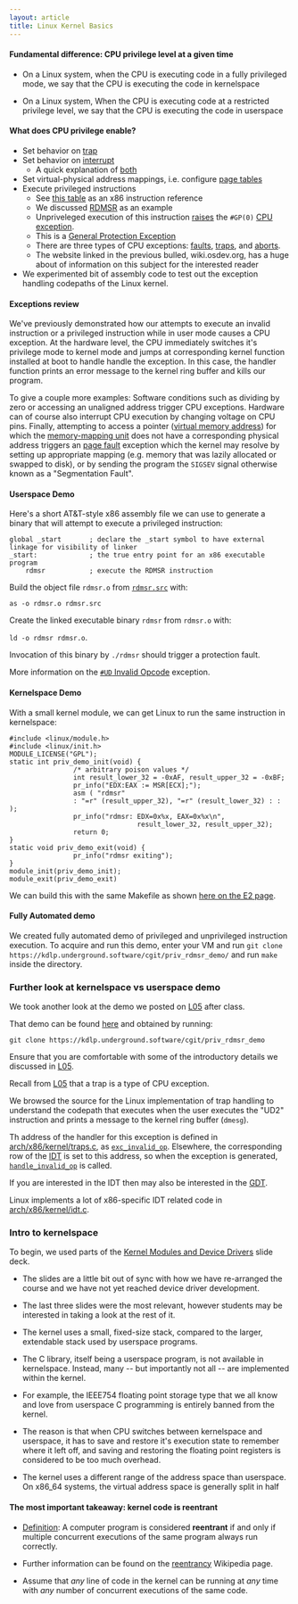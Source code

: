 ```yaml
---
layout: article
title: Linux Kernel Basics
---
```

#### Fundamental difference: CPU privilege level at a given time

* On a Linux system, when the CPU is executing code in a fully privileged mode, we say that the CPU is executing the code in kernelspace

* On a Linux system, When the CPU is executing code at a restricted privilege level, we say that the CPU is executing the code in userspace

#### What does CPU privilege enable?
* Set behavior on [trap](https://en.wikipedia.org/wiki/Interrupt#Terminology)
* Set behavior on [interrupt](https://en.wikipedia.org/wiki/Interrupt)
    * A quick explanation of [both](https://stackoverflow.com/questions/3149175/what-is-the-difference-between-trap-and-interrupt)
* Set virtual-physical address mappings, i.e. configure [page tables](https://en.wikipedia.org/wiki/Page_table)
* Execute privileged instructions
    * See [this table](https://www.felixcloutier.com/x86/) as an x86 instruction reference
    * We discussed [RDMSR](https://www.felixcloutier.com/x86/rdmsr) as an example
	* Unpriveleged execution of this instruction [raises](https://www.felixcloutier.com/x86/rdmsr#protected-mode-exceptions) the `#GP(0)` [CPU exception](https://wiki.osdev.org/Exceptions).
	* This is a [General Protection Exception](https://wiki.osdev.org/Exceptions#General_Protection_Fault)
	* There are three types of CPU exceptions: [faults](https://wiki.osdev.org/Exceptions#Faults),  [traps](https://wiki.osdev.org/Exceptions#Traps), and [aborts](https://wiki.osdev.org/Exceptions#Aborts).
	* The website linked in the previous bulled, wiki.osdev.org, has a huge about of information on this subject for the interested reader
* We experimented bit of assembly code to test out the exception handling codepaths of the Linux kernel.

#### Exceptions review

We've previously demonstrated how our attempts
to execute an invalid instruction or a privileged
instruction while in user mode causes a CPU
exception. At the hardware level, the CPU
immediately switches it's privilege mode to kernel mode
and jumps at corresponding kernel function installed
at boot to handle handle the exception. In this case,
the handler function prints an error message to the
kernel ring buffer and kills our program.


To give a couple more examples:
Software conditions such as dividing by zero or accessing an unaligned address trigger CPU exceptions. Hardware can of course also interrupt CPU execution by changing voltage on CPU pins. Finally, attempting to access a pointer
([virtual memory address](https://en.wikipedia.org/wiki/Virtual_memory)) for which the
[memory-mapping unit](https://en.wikipedia.org/wiki/Memory_management_unit) does not have a corresponding physical address triggers an
[page fault](https://wiki.osdev.org/Exceptions#Page_Fault)
exception which the kernel may resolve by setting up appropriate mapping (e.g. memory that was lazily allocated or swapped to disk), or by sending the program the `SIGSEV` signal otherwise known as a "Segmentation Fault".

#### Userspace Demo

Here's a short AT&T-style x86 assembly file we can use to generate a binary that will attempt to execute a privileged instruction:

```
global _start		; declare the _start symbol to have external linkage for visibility of linker
_start:				; the true entry point for an x86 executable program
	rdmsr			; execute the RDMSR instruction
```

Build the object file `rdmsr.o` from [`rdmsr.src`](https://kdlp.underground.software/cgit/priv_rdmsr_demo/tree/rdmsr.src) with:

`as -o rdmsr.o rdmsr.src`

Create the linked executable binary `rdmsr` from `rdmsr.o` with:

`ld -o rdmsr rdmsr.o`.

Invocation of this binary by `./rdmsr` should trigger a protection fault.

More information on the [`#UD` Invalid Opcode](https://wiki.osdev.org/Exceptions#Invalid_Opcode) exception.

#### Kernelspace Demo

With a small kernel module, we can get Linux to run the same instruction in kernelspace:

```
#include <linux/module.h>
#include <linux/init.h>
MODULE_LICENSE("GPL");
static int priv_demo_init(void) {
                /* arbitrary poison values */
                int result_lower_32 = -0xAF, result_upper_32 = -0xBF;
                pr_info("EDX:EAX := MSR[ECX];");
                asm ( "rdmsr"
                : "=r" (result_upper_32), "=r" (result_lower_32) : : );
                pr_info("rdmsr: EDX=0x%x, EAX=0x%x\n",
                                result_lower_32, result_upper_32);
                return 0;
}
static void priv_demo_exit(void) {
                pr_info("rdmsr exiting");
}
module_init(priv_demo_init);
module_exit(priv_demo_exit)
```

We can build this with the same Makefile as shown [here on the E2 page](../course/fall2023/assignments/E2.md).

#### Fully Automated demo

We created fully automated demo of privileged and unprivileged instruction execution.
To acquire and run this demo, enter your VM and run `git clone https://kdlp.underground.software/cgit/priv_rdmsr_demo/` and run `make` inside the directory.

### Further look at kernelspace vs userspace demo

We took another look at the demo we posted on [L05](../course/fall2023/lectures/L05.md) after class.

That demo can be found
[here](https://kdlp.underground.software/cgit/priv_rdmsr_demo/) and obtained by running:

    git clone https://kdlp.underground.software/cgit/priv_rdmsr_demo

Ensure that you are comfortable with some of the introductory details
we discussed in [L05](../course/fall2023/lectures/L05.md).

Recall from [L05](../course/fall2023/lectures/L05.md) that a trap is a type of CPU exception.

We browsed the source for the Linux implementation of trap handling to understand the codepath that executes when the user executes the "UD2" instruction and prints a message to the kernel ring buffer (`dmesg`).

Th address of the handler for this exception is defined  in
[arch/x86/kernel/traps.c](https://elixir.bootlin.com/linux/v6.5.5/source/arch/x86/kernel/traps.c), as
[`exc_invalid_op`](https://elixir.bootlin.com/linux/v6.5.5/source/arch/x86/kernel/traps.c#L336).
Elsewhere, the corresponding row of the
[IDT](https://wiki.osdev.org/IDT)
is set to this address, so when the exception is generated,
[`handle_invalid_op`](https://elixir.bootlin.com/linux/v6.5.5/source/arch/x86/kernel/traps.c#L292) is called.

If you are interested in the IDT then may also be interested in the
[GDT](https://wiki.osdev.org/GDT).

Linux implements a lot of x86-specific IDT related code in
[arch/x86/kernel/idt.c](https://elixir.bootlin.com/linux/v6.5.5/source/arch/x86/kernel/idt.c).

### Intro to kernelspace

To begin, we used parts of the [Kernel Modules and Device Drivers](/slides/modules_drivers.html) slide deck.

* The slides are a little bit out of sync with how we have re-arranged the course and we have not yet reached device driver development.

* The last three slides were the most relevant, however students may be interested in taking a look at the rest of it.

* The kernel uses a small, fixed-size stack, compared to the larger, extendable stack used by userspace programs.

* The C library, itself being a userspace program, is not available in kernelspace. Instead, many -- but importantly not all -- are implemented within the kernel.

* For example, the IEEE754 floating point storage type that we all know and love from userspace C programming is entirely banned from the kernel.

* The reason is that when CPU switches between kernelspace and userspace, it has to save and restore it's execution state to remember where it left off, and saving and restoring the floating point registers is considered to be too much overhead.

* The kernel uses a different range of the address space than userspace. On x86_64 systems, the virtual address space is generally split in half

#### The most important takeaway: kernel code is **reentrant**

* <u>Definition</u>: A computer program is considered **reentrant** if and only if multiple concurrent executions of the same program always run correctly.

* Further information can be found on the [reentrancy](https://en.wikipedia.org/wiki/Reentrancy_(computing)) Wikipedia page.

* Assume that *any* line of code in the kernel can be running at *any* time with *any* number of concurrent executions of the same code.
